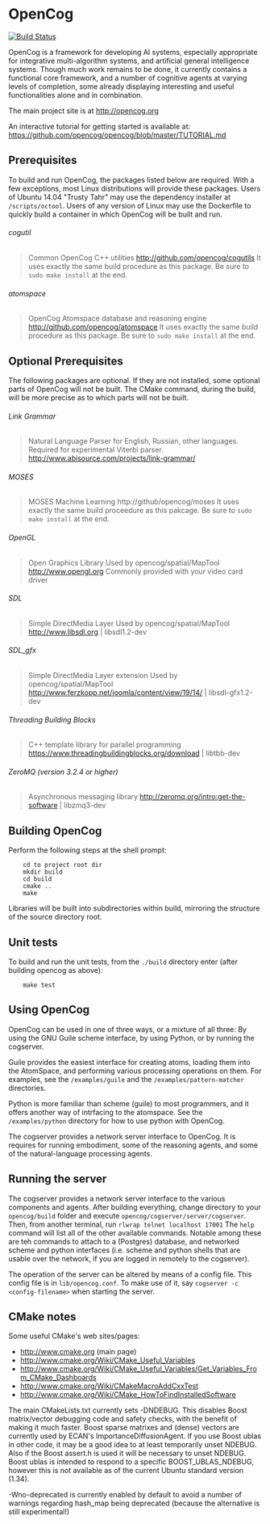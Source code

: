 OpenCog
=======
[![Build Status](
https://circleci.com/gh/opencog/opencog/tree/master.png?circle-token=:circle-token)](https://circleci.com/gh/opencog/opencog/tree/master)

OpenCog is a framework for developing AI systems, especially appropriate
for integrative multi-algorithm systems, and artificial general intelligence
systems.  Though much work remains to be done, it currently contains a
functional core framework, and a number of cognitive agents at varying levels
of completion, some already displaying interesting and useful functionalities
alone and in combination.

The main project site is at http://opencog.org

An interactive tutorial for getting started is available at:
https://github.com/opencog/opencog/blob/master/TUTORIAL.md

Prerequisites
-------------
To build and run OpenCog, the packages listed below are required.
With a few exceptions, most Linux distributions will provide these
packages. Users of Ubuntu 14.04 "Trusty Tahr" may use the dependency
installer at `/scripts/octool`.  Users of any version of Linux may
use the Dockerfile to quickly build a container in which OpenCog will
be built and run.

###### cogutil
> Common OpenCog C++ utilities
> http://github.com/opencog/cogutils
> It uses exactly the same build procedure as this package. Be sure
  to `sudo make install` at the end.

###### atomspace
> OpenCog Atomspace database and reasoning engine
> http://github.com/opencog/atomspace
> It uses exactly the same build procedure as this package. Be sure
  to `sudo make install` at the end.

Optional Prerequisites
----------------------
The following packages are optional. If they are not installed, some
optional parts of OpenCog will not be built.  The CMake command, during
the build, will be more precise as to which parts will not be built.

###### Link Grammar
> Natural Language Parser for English, Russian, other languages.
> Required for experimental Viterbi parser.
> http://www.abisource.com/projects/link-grammar/

###### MOSES
> MOSES Machine Learning
> http://github/opencog/moses
> It uses exactly the same build proceedure as this pakcage. Be sure
  to `sudo make install` at the end.

###### OpenGL
> Open Graphics Library
> Used by opencog/spatial/MapTool
> http://www.opengl.org
> Commonly provided with your video card driver

###### SDL
> Simple DirectMedia Layer
> Used by opencog/spatial/MapTool
> http://www.libsdl.org | libsdl1.2-dev

###### SDL_gfx
> Simple DirectMedia Layer extension
> Used by opencog/spatial/MapTool
> http://www.ferzkopp.net/joomla/content/view/19/14/ | libsdl-gfx1.2-dev

###### Threading Building Blocks
> C++ template library for parallel programming
> https://www.threadingbuildingblocks.org/download | libtbb-dev

###### ZeroMQ (version 3.2.4 or higher)
> Asynchronous messaging library
> http://zeromq.org/intro:get-the-software | libzmq3-dev

Building OpenCog
----------------
Perform the following steps at the shell prompt:
```
    cd to project root dir
    mkdir build
    cd build
    cmake ..
    make
```
Libraries will be built into subdirectories within build, mirroring
the structure of the source directory root.


Unit tests
----------
To build and run the unit tests, from the `./build` directory enter
(after building opencog as above):
```
    make test
```

Using OpenCog
-------------
OpenCog can be used in one of three ways, or a mixture of all three:
By using the GNU Guile scheme interface, by using Python, or by running
the cogserver.

Guile provides the easiest interface for creating atoms, loading them
into the AtomSpace, and performing various processing operations on
them.  For examples, see the `/examples/guile` and the
`/examples/pattern-matcher` directories.

Python is more familiar than scheme (guile) to most programmers, and
it offers another way of intrfacing to the atomspace. See the
`/examples/python` directory for how to use python with OpenCog.

The cogserver provides a network server interface to OpenCog. It is
requires for running embodiment, some of the reasoning agents, and some
of the natural-language processing agents.

Running the server
------------------
The cogserver provides a network server interface to the various
components and agents.  After building everything, change directory
to your `opencog/build` folder and execute `opencog/cogserver/server/cogserver`.
Then, from another terminal, run `rlwrap telnet localhost 17001`
The `help` command will list all of the other available commands.
Notable among these are teh commands to attach to a (Postgres) database,
and networked scheme and python interfaces (i.e. scheme and python
shells that are usable over the network, if you are logged in remotely
to the cogserver).

The operation of the server can be altered by means of a config file.
This config file is in `lib/opencog.conf`. To make use of it, say
`cogserver -c <config-filename>` when starting the server.


CMake notes
-----------
Some useful CMake's web sites/pages:

 - http://www.cmake.org (main page)
 - http://www.cmake.org/Wiki/CMake_Useful_Variables
 - http://www.cmake.org/Wiki/CMake_Useful_Variables/Get_Variables_From_CMake_Dashboards
 - http://www.cmake.org/Wiki/CMakeMacroAddCxxTest
 - http://www.cmake.org/Wiki/CMake_HowToFindInstalledSoftware


The main CMakeLists.txt currently sets -DNDEBUG. This disables Boost
matrix/vector debugging code and safety checks, with the benefit of
making it much faster. Boost sparse matrixes and (dense) vectors are
currently used by ECAN's ImportanceDiffusionAgent. If you use Boost
ublas in other code, it may be a good idea to at least temporarily
unset NDEBUG. Also if the Boost assert.h is used it will be necessary
to unset NDEBUG. Boost ublas is intended to respond to a specific
BOOST_UBLAS_NDEBUG, however this is not available as of the current
Ubuntu standard version (1.34).

-Wno-deprecated is currently enabled by default to avoid a number of
warnings regarding hash_map being deprecated (because the alternative
is still experimental!)
